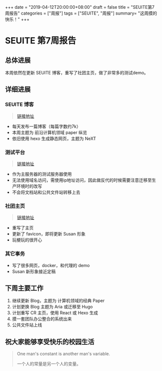 +++
date = "2019-04-12T20:00:00+08:00"
draft = false
title = "SEUITE第7周报告"
categories = ["周报"]
tags = ["SEUITE", "周报"]
summary= "这周摸的快乐！"
+++

# SEUITE 第7周报告

## 总体进展

本周依然在更新 SEUITE 博客，重写了社团主页，做了非常多的测试demo。

## 详细进展

### SEUITE 博客

> [链接地址](https://seuite.github.io)

- 每天发布一篇博客（每篇字数约7k）
- 本周主题为 前沿计算机领域 paper 纵览
- 依旧使用 hexo 生成静态网页，主题为 NeXT

### 测试平台

> [链接地址](https://test.seu.services)

- 作为主服务器的测试服务器使用
- 无法使用域名访问，需使用ip地址访问，因此做反代的时候需要注意迁移至生产环境时的改写
- 不会将文档站和公共文件站转移上去

### 社团主页

> [链接地址](https://www.seu.services)

- 重写了主页
- 更新了 favicon，即将更新 Susan 形象
- 玩梗玩的很开心

### 其它事务

- 写了很多网页，docker，和代理的 demo
- Susan 新形象接近定稿

## 下周主要工作

1. 继续更新 Blog，主题为 计算机领域的经典 Paper
2. 计划更换 Blog 主题为 Aria 或迁移至 Hugo
3. 计划重写 CR 主页，使用 React 或 Hexo 生成
4. 摸一套团队办公整合的系统出来
5. 公共文件站上线

## 祝大家能够享受快乐的校园生活

> One man's constant is another man's variable.
>
> 一个人的常量是另一个人的变量。